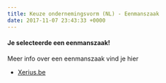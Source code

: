 ```yaml
---
title: Keuze ondernemingsvorm (NL) - Eenmanszaak
date: 2017-11-07 23:43:33 +0000
---
```

#### Je selecteerde een eenmanszaak!

Meer info over een eenmanszaak vind je hier

* [Xerius.be ](http://www.xerius.be)